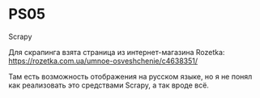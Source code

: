 # PS05
 Scrapy

Для скрапинга взята страница из интернет-магазина Rozetka: https://rozetka.com.ua/umnoe-osveshchenie/c4638351/

Там есть возможность отображения на русском языке, но я не понял как реализовать это средствами Scrapy, а так вроде всё.
